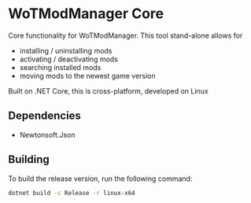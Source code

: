 # WoTModManager Core

Core functionality for WoTModManager. This tool stand-alone allows for 
- installing / uninstalling mods
- activating / deactivating mods
- searching installed mods
- moving mods to the newest game version 

Built on .NET Core, this is cross-platform, developed on Linux

## Dependencies
- Newtonsoft.Json

## Building
To build the release version, run the following command:
```bash
dotnet build -c Release -r linux-x64
```
